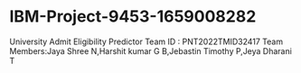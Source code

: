# IBM-Project-9453-1659008282
University Admit Eligibility Predictor
Team ID : PNT2022TMID32417
Team Members:Jaya Shree N,Harshit kumar G B,Jebastin Timothy P,Jeya Dharani T
